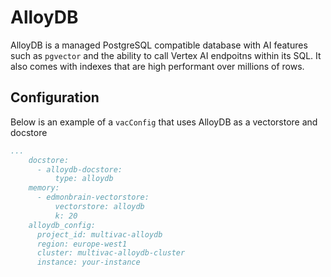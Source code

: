 # AlloyDB

AlloyDB is a managed PostgreSQL compatible database with AI features such as `pgvector` and the ability to call Vertex AI endpoitns within its SQL.  It also comes with indexes that are high performant over millions of rows.

## Configuration

Below is an example of a `vacConfig` that uses AlloyDB as a vectorstore and docstore

```yaml
...
    docstore:
      - alloydb-docstore:
          type: alloydb
    memory:
      - edmonbrain-vectorstore:
          vectorstore: alloydb
          k: 20
    alloydb_config:
      project_id: multivac-alloydb
      region: europe-west1
      cluster: multivac-alloydb-cluster
      instance: your-instance
```